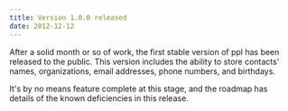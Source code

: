 ```yaml
---
title: Version 1.0.0 released
date: 2012-12-12
---
```


After a solid month or so of work, the first stable version of ppl has been
released to the public. This version includes the ability to store contacts'
names, organizations, email addresses, phone numbers, and birthdays.

It's by no means feature complete at this stage, and the roadmap has details of
the known deficiencies in this release.

